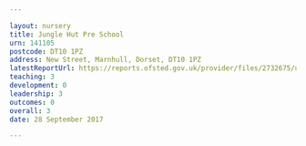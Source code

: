 ```yaml
---

layout: nursery
title: Jungle Hut Pre School
urn: 141105
postcode: DT10 1PZ
address: New Street, Marnhull, Dorset, DT10 1PZ
latestReportUrl: https://reports.ofsted.gov.uk/provider/files/2732675/urn/141105.pdf
teaching: 3
development: 0
leadership: 3
outcomes: 0
overall: 3
date: 28 September 2017

---
```

